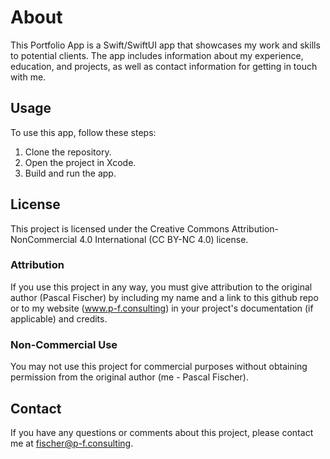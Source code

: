 # About

This Portfolio App is a Swift/SwiftUI app that showcases my work and skills to potential clients. The app includes information about my experience, education, and projects, as well as contact information for getting in touch with me.

## Usage

To use this app, follow these steps:

1. Clone the repository.
3. Open the project in Xcode.
4. Build and run the app.

## License

This project is licensed under the Creative Commons Attribution-NonCommercial 4.0 International (CC BY-NC 4.0) license.

### Attribution

If you use this project in any way, you must give attribution to the original author (Pascal Fischer) by including my name and a link to this github repo or to my website (www.p-f.consulting) in your project's documentation (if applicable) and credits.

### Non-Commercial Use

You may not use this project for commercial purposes without obtaining permission from the original author (me - Pascal Fischer).

## Contact

If you have any questions or comments about this project, please contact me at fischer@p-f.consulting.
